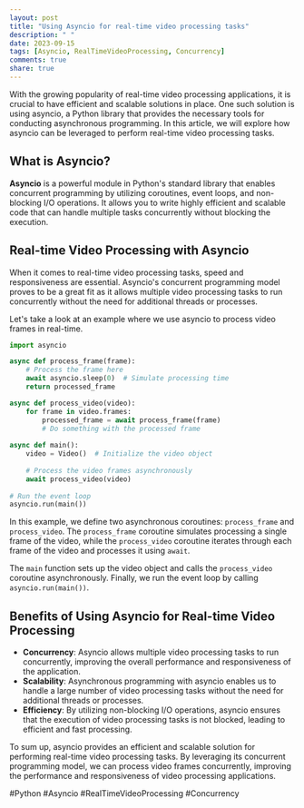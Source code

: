 ```yaml
---
layout: post
title: "Using Asyncio for real-time video processing tasks"
description: " "
date: 2023-09-15
tags: [Asyncio, RealTimeVideoProcessing, Concurrency]
comments: true
share: true
---
```


With the growing popularity of real-time video processing applications, it is crucial to have efficient and scalable solutions in place. One such solution is using asyncio, a Python library that provides the necessary tools for conducting asynchronous programming. In this article, we will explore how asyncio can be leveraged to perform real-time video processing tasks.

## What is Asyncio?

**Asyncio** is a powerful module in Python's standard library that enables concurrent programming by utilizing coroutines, event loops, and non-blocking I/O operations. It allows you to write highly efficient and scalable code that can handle multiple tasks concurrently without blocking the execution. 

## Real-time Video Processing with Asyncio

When it comes to real-time video processing tasks, speed and responsiveness are essential. Asyncio's concurrent programming model proves to be a great fit as it allows multiple video processing tasks to run concurrently without the need for additional threads or processes.

Let's take a look at an example where we use asyncio to process video frames in real-time.

```python
import asyncio

async def process_frame(frame):
    # Process the frame here
    await asyncio.sleep(0)  # Simulate processing time
    return processed_frame

async def process_video(video):
    for frame in video.frames:
        processed_frame = await process_frame(frame)
        # Do something with the processed frame
        
async def main():
    video = Video()  # Initialize the video object
    
    # Process the video frames asynchronously
    await process_video(video)
    
# Run the event loop
asyncio.run(main())
```

In this example, we define two asynchronous coroutines: `process_frame` and `process_video`. The `process_frame` coroutine simulates processing a single frame of the video, while the `process_video` coroutine iterates through each frame of the video and processes it using `await`.

The `main` function sets up the video object and calls the `process_video` coroutine asynchronously. Finally, we run the event loop by calling `asyncio.run(main())`.

## Benefits of Using Asyncio for Real-time Video Processing

- **Concurrency**: Asyncio allows multiple video processing tasks to run concurrently, improving the overall performance and responsiveness of the application.
- **Scalability**: Asynchronous programming with asyncio enables us to handle a large number of video processing tasks without the need for additional threads or processes.
- **Efficiency**: By utilizing non-blocking I/O operations, asyncio ensures that the execution of video processing tasks is not blocked, leading to efficient and fast processing.

To sum up, asyncio provides an efficient and scalable solution for performing real-time video processing tasks. By leveraging its concurrent programming model, we can process video frames concurrently, improving the performance and responsiveness of video processing applications.

\#Python \#Asyncio #RealTimeVideoProcessing #Concurrency